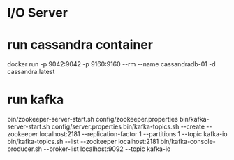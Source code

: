 # I/O Server

# run cassandra container 
docker run -p 9042:9042 -p 9160:9160 --rm --name cassandradb-01 -d cassandra:latest

# run kafka
bin/zookeeper-server-start.sh config/zookeeper.properties
bin/kafka-server-start.sh config/server.properties
bin/kafka-topics.sh --create --zookeeper localhost:2181 --replication-factor 1 --partitions 1 --topic kafka-io
bin/kafka-topics.sh --list --zookeeper localhost:2181
bin/kafka-console-producer.sh --broker-list localhost:9092 --topic kafka-io




